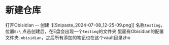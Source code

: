 # 新建仓库
打开Obisidian -- 创建
![[Snipaste_2024-07-08_12-25-09.png]]
名称`testing`，位置`E:\`
点击创建后，在E盘会出现一个`testing`的文件夹
里面有Obisidian的配置文件夹`.obisidian`，之后所有添加的笔记也在这个vault目录zho